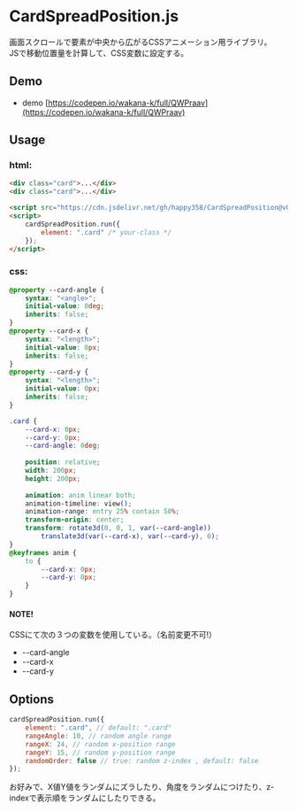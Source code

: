 # CardSpreadPosition.js 

画面スクロールで要素が中央から広がるCSSアニメーション用ライブラリ。  
JSで移動位置量を計算して、CSS変数に設定する。
 
 
## Demo 
* demo 
  [https://codepen.io/wakana-k/full/QWPraav](https://codepen.io/wakana-k/full/QWPraav)
 
 
## Usage 
### html:
```html
<div class="card">...</div>
<div class="card">...</div>

<script src="https://cdn.jsdelivr.net/gh/happy358/CardSpreadPosition@v0.0.1/cardSpreadPosition.min.js"></script>
<script>
    cardSpreadPosition.run({
        element: ".card" /* your-class */
    });
</script>
```
 
### css:
```css 
@property --card-angle {
    syntax: "<angle>";
    initial-value: 0deg;
    inherits: false;
}
@property --card-x {
    syntax: "<length>";
    initial-value: 0px;
    inherits: false;
}
@property --card-y {
    syntax: "<length>";
    initial-value: 0px;
    inherits: false;
}

.card {
    --card-x: 0px;
    --card-y: 0px;
    --card-angle: 0deg;
    
    position: relative;
    width: 200px;
    height: 200px;
    
    animation: anim linear both;
    animation-timeline: view();
    animation-range: entry 25% contain 50%;
    transform-origin: center;
    transform: rotate3d(0, 0, 1, var(--card-angle))
        translate3d(var(--card-x), var(--card-y), 0);
}
@keyframes anim {
    to {
        --card-x: 0px;
        --card-y: 0px;
    }
}
```
 
 
#### NOTE!  
CSSにて次の３つの変数を使用している。（名前変更不可!）  
 
- --card-angle   
- --card-x   
- --card-y   
  
  
## Options 
  
```js
cardSpreadPosition.run({
    element: ".card", // default: ".card"
    rangeAngle: 10, // random angle range
    rangeX: 24, // random x-position range
    rangeY: 15, // random y-position range
    randomOrder: false // true: random z-index , default: false
});
```
 
 お好みで、X値Y値をランダムにズラしたり、角度をランダムにつけたり、z-indexで表示順をランダムにしたりできる。 
